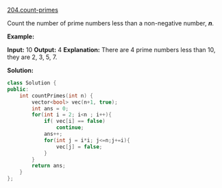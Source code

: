 [204.count-primes](https://leetcode.com/problems/count-primes/)  

Count the number of prime numbers less than a non-negative number, **_n_**.

**Example:**

**Input:** 10
**Output:** 4
**Explanation:** There are 4 prime numbers less than 10, they are 2, 3, 5, 7.  



**Solution:**  

```cpp
class Solution {
public:
    int countPrimes(int n) {
        vector<bool> vec(n+1, true);
        int ans = 0;
        for(int i = 2; i<n ; i++){
            if( vec[i] == false)
                continue;
            ans++;
            for(int j = i*i; j<=n;j+=i){
                vec[j] = false;
            }
        }
        return ans;
    }
};
```
      